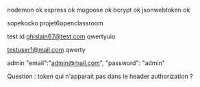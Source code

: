 nodemon ok
express ok
mogoose ok
bcrypt ok 
jsonwebtoken ok

sopekocko
projet6openclassroom

test id 
ghislain67@test.com
qwertyuio

testuser1@mail.com
qwerty

admin
"email":"admin@mail.com", "password": "admin"

Question :
token qui n'apparait pas dans le header authorization ?

